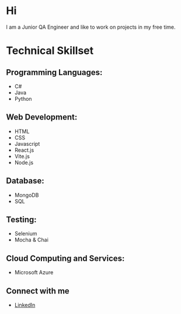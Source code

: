 # Hi
I am a Junior QA Engineer and like to work on projects in my free time.

# Technical Skillset
## Programming Languages:
- C#
- Java
- Python

## Web Development:
- HTML
- CSS
- Javascript
- React.js
- Vite.js
- Node.js

## Database:
- MongoDB
- SQL

## Testing:
- Selenium
- Mocha & Chai

## Cloud Computing and Services:
- Microsoft Azure

## Connect with me
- [LinkedIn](https://www.linkedin.com/in/sadik-islam-a76741230/)
